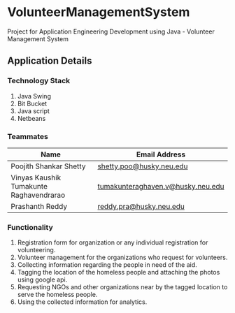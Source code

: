 # VolunteerManagementSystem
Project for Application Engineering Development using Java - Volunteer Management System

## Application Details
### Technology Stack
1) Java Swing
2) Bit Bucket
3) Java script
4) Netbeans

### Teammates

| Name | Email Address |
| --- | --- |
| Poojith Shankar Shetty |shetty.poo@husky.neu.edu|
| Vinyas Kaushik Tumakunte Raghavendrarao|tumakunteraghaven.v@husky.neu.edu|
| Prashanth Reddy |reddy.pra@husky.neu.edu|

### Functionality

1) Registration form for organization or any individual registration for volunteering.
2) Volunteer management for the organizations who request for volunteers.
3) Collecting information regarding the people in need of the aid.
4) Tagging the location of the homeless people and attaching the photos using google api.
5) Requesting NGOs and other organizations near by the tagged location to serve the homeless people.
6) Using the collected information for analytics.
